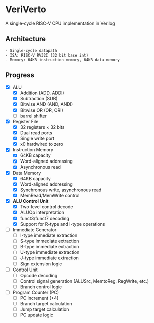 # VeriVerto
A single-cycle RISC-V CPU implementation in Verilog

## Architecture
    - Single-cycle datapath
    - ISA: RISC-V RV32I (32 bit base int)
    - Memory: 64KB instruction memory, 64KB data memory

## Progress
- [x] ALU
    - [x] Addition (ADD, ADDI)
    - [x] Subtraction (SUB)
    - [x] Bitwise AND (AND, ANDI)
    - [x] Bitwise OR (OR, ORI)
    - [ ] barrel shifter
- [x] Register File
    - [x] 32 registers × 32 bits
    - [x] Dual read ports
    - [x] Single write port
    - [x] x0 hardwired to zero
- [x] Instruction Memory
    - [x] 64KB capacity
    - [x] Word-aligned addressing
    - [x] Asynchronous read
- [x] Data Memory
    - [x] 64KB capacity
    - [x] Word-aligned addressing
    - [x] Synchronous write, asynchronous read
    - [x] MemRead/MemWrite control
- [x] **ALU Control Unit**
    - [x] Two-level control decode
    - [x] ALUOp interpretation
    - [x] funct3/funct7 decoding
    - [x] Support for R-type and I-type operations
- [ ] Immediate Generator
  - [ ] I-type immediate extraction
  - [ ] S-type immediate extraction
  - [ ] B-type immediate extraction
  - [ ] U-type immediate extraction
  - [ ] J-type immediate extraction
  - [ ] Sign extension logic
- [ ] Control Unit
  - [ ] Opcode decoding
  - [ ] Control signal generation (ALUSrc, MemtoReg, RegWrite, etc.)
  - [ ] Branch control logic
- [ ] Program Counter (PC)
  - [ ] PC increment (+4)
  - [ ] Branch target calculation
  - [ ] Jump target calculation
  - [ ] PC update logic
